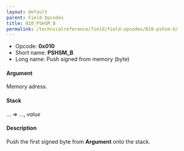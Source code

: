 ```yaml
---
layout: default
parent: Field Opcodes
title: 010_PSHSM_B
permalink: /technicalreference/field/field-opcodes/010-pshsm-b/
---
```


-   Opcode: **0x010**
-   Short name: **PSHSM\_B**
-   Long name: Push signed from memory (byte)

#### Argument

Memory adress.

#### Stack

... =&gt; ..., *value*

#### Description

Push the first signed byte from **Argument** onto the stack.
